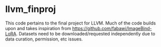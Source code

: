 # llvm_finproj

This code pertains to the final project for LLVM. Much of the code builds upon and takes inspiration from https://github.com/fabawi/ImageBind-LoRA.
Datasets need to be downloaded/requested independently due to data curation, permission, etc issues.
